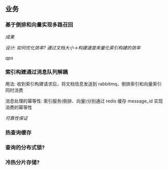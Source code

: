 ## 业务

### 基于倒排和向量实现多路召回
*成果*

*设计: 如何优化效率? 通过文档大小->构建速度来量化索引构建的效率*

*qps*

### 索引构建通过消息队列解耦
用法: 收到索引构建请求后，将文档信息发送到 rabbitmq，倒排索引和向量索引同时消费

消息处理的幂等性: 索引服务(倒排、向量)分别通过 redis 缓存 message_id 实现消费的幂等性

*可靠性保证*

### 热查询缓存

### 查询的分布式锁?

### 冷热分片存储?